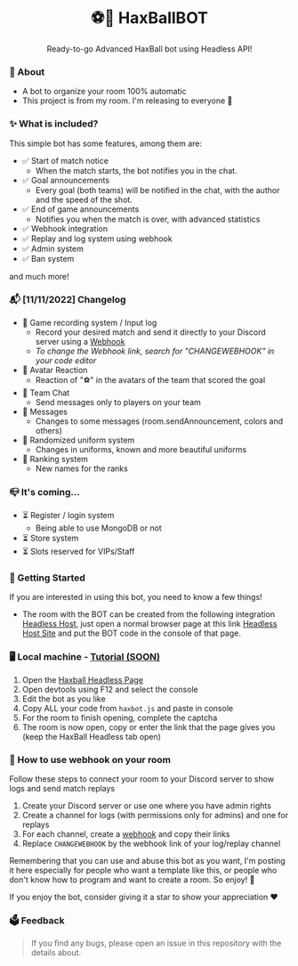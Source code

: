 <h1 align="center">⚽🤖 HaxBallBOT</h1>

<p align="center">Ready-to-go Advanced HaxBall bot using Headless API!</p>


### 🤔 About
- A bot to organize your room 100% automatic
- This project is from my room. I'm releasing to everyone 🙂

### ✨ What is included?

This simple bot has some features, among them are:

- ✅ Start of match notice
  - When the match starts, the bot notifies you in the chat.
- ✅ Goal announcements
  - Every goal (both teams) will be notified in the chat, with the author and the speed of the shot.
- ✅ End of game announcements
  - Notifies you when the match is over, with advanced statistics
- ✅ Webhook integration
- ✅ Replay and log system using webhook
- ✅ Admin system
- ✅ Ban system

and much more!
  
### 📬 [11/11/2022] Changelog
- 🌟 Game recording system / Input log
  - Record your desired match and send it directly to your Discord server using a [Webhook](https://www.youtube.com/watch?v=fKksxz2Gdnc)
  - *To change the Webhook link, search for "CHANGEWEBHOOK" in your code editor*
- 🌟 Avatar Reaction
  - Reaction of "⚽" in the avatars of the team that scored the goal
- 🌟 Team Chat
  - Send messages only to players on your team
- 🌟 Messages
  - Changes to some messages (room.sendAnnouncement, colors and others)
- 🌟 Randomized uniform system
  - Changes in uniforms, known and more beautiful uniforms
- 🌟 Ranking system
  - New names for the ranks

### 📪 It's coming...
- ⏳ Register / login system
  - Being able to use MongoDB or not
- ⏳ Store system
- ⏳ Slots reserved for VIPs/Staff

### 🔧 Getting Started

If you are interested in using this bot, you need to know a few things!

- The room with the BOT can be created from the following integration [Headless Host](https://github.com/haxball/haxball-issues/wiki/Headless-Host), just open a normal browser page at this link [Headless Host Site](https://html5.haxball.com/headless) and put the BOT code in the console of that page.

### 🖥️ Local machine - [Tutorial (SOON)](https://www.youtube.com)

1. Open the [Haxball Headless Page](https://www.haxball.com/headless)
2. Open devtools using F12 and select the console
3. Edit the bot as you like
4. Copy ALL your code from `haxbot.js` and paste in console
5. For the room to finish opening, complete the captcha
6. The room is now open, copy or enter the link that the page gives you (keep the HaxBall Headless tab open)

### 🔗 How to use webhook on your room

Follow these steps to connect your room to your Discord server to show logs and send match replays

1. Create your Discord server or use one where you have admin rights
2. Create a channel for logs (with permissions only for admins) and one for replays
3. For each channel, create a [webhook](https://support.discord.com/hc/en-us/articles/228383668-Intro-to-Webhooks) and copy their links
4. Replace `CHANGEWEBHOOK` by the webhook link of your log/replay channel

Remembering that you can use and abuse this bot as you want, I'm posting it here especially for people who want a template like this, or people who don't know how to program and want to create a room. So enjoy! 🥰

If you enjoy the bot, consider giving it a star to show your appreciation ❤️

### 🗳️ Feedback
> If you find any bugs, please open an issue in this repository with the details about.
